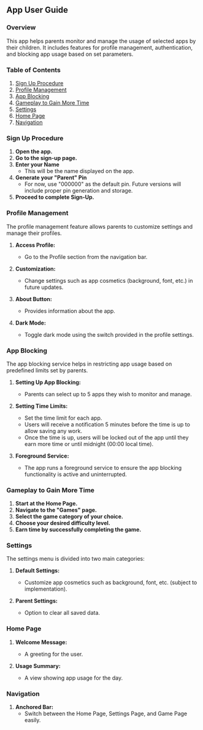 ## App User Guide

### Overview

This app helps parents monitor and manage the usage of selected apps by their children. It includes features for profile management, authentication, and blocking app usage based on set parameters.

### Table of Contents
1. [Sign Up Procedure](#sign-up-procedure)
2. [Profile Management](#profile-management)
3. [App Blocking](#app-blocking)
4. [Gameplay to Gain More Time](#gameplay-to-gain-more-time)
5. [Settings](#settings)
6. [Home Page](#home-page)
7. [Navigation](#navigation)

### Sign Up Procedure

1. **Open the app.**
2. **Go to the sign-up page.**
3. **Enter your Name**
    - This will be the name displayed on the app.
4. **Generate your "Parent" Pin**
    - For now, use "000000" as the default pin. Future versions will include proper pin generation and storage.
5. **Proceed to complete Sign-Up.**

### Profile Management

The profile management feature allows parents to customize settings and manage their profiles.

1. **Access Profile:**
    - Go to the Profile section from the navigation bar.

2. **Customization:**
    - Change settings such as app cosmetics (background, font, etc.) in future updates.

3. **About Button:**
    - Provides information about the app.

4. **Dark Mode:**
    - Toggle dark mode using the switch provided in the profile settings.

### App Blocking

The app blocking service helps in restricting app usage based on predefined limits set by parents.

1. **Setting Up App Blocking:**
    - Parents can select up to 5 apps they wish to monitor and manage.

2. **Setting Time Limits:**
    - Set the time limit for each app.
    - Users will receive a notification 5 minutes before the time is up to allow saving any work.
    - Once the time is up, users will be locked out of the app until they earn more time or until midnight (00:00 local time).

3. **Foreground Service:**
    - The app runs a foreground service to ensure the app blocking functionality is active and uninterrupted.

### Gameplay to Gain More Time

1. **Start at the Home Page.**
2. **Navigate to the "Games" page.**
3. **Select the game category of your choice.**
4. **Choose your desired difficulty level.**
5. **Earn time by successfully completing the game.**

### Settings

The settings menu is divided into two main categories:

1. **Default Settings:**
    - Customize app cosmetics such as background, font, etc. (subject to implementation).

2. **Parent Settings:**
    - Option to clear all saved data.

### Home Page

1. **Welcome Message:**
    - A greeting for the user.

2. **Usage Summary:**
    - A view showing app usage for the day.

### Navigation

1. **Anchored Bar:**
    - Switch between the Home Page, Settings Page, and Game Page easily.